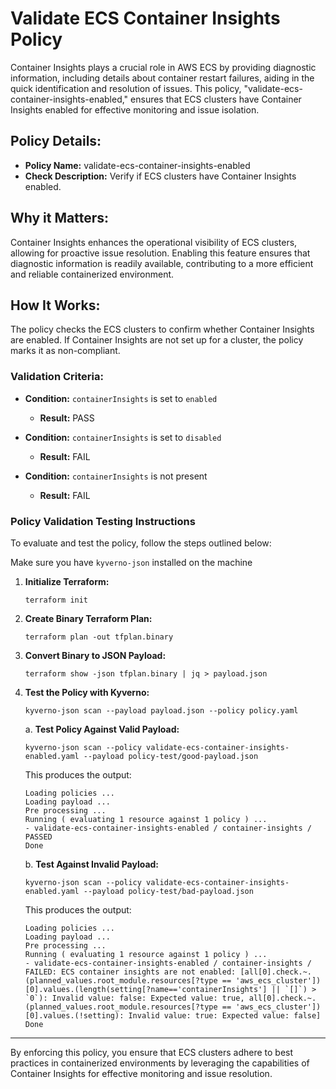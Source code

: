 # Validate ECS Container Insights Policy

Container Insights plays a crucial role in AWS ECS by providing diagnostic information, including details about container restart failures, aiding in the quick identification and resolution of issues. This policy, "validate-ecs-container-insights-enabled," ensures that ECS clusters have Container Insights enabled for effective monitoring and issue isolation.

## Policy Details:

- **Policy Name:** validate-ecs-container-insights-enabled
- **Check Description:** Verify if ECS clusters have Container Insights enabled.

## Why it Matters:

Container Insights enhances the operational visibility of ECS clusters, allowing for proactive issue resolution. Enabling this feature ensures that diagnostic information is readily available, contributing to a more efficient and reliable containerized environment.

## How It Works:

The policy checks the ECS clusters to confirm whether Container Insights are enabled. If Container Insights are not set up for a cluster, the policy marks it as non-compliant.

### Validation Criteria:

- **Condition:** `containerInsights` is set to `enabled`
  - **Result:** PASS

- **Condition:** `containerInsights` is set to `disabled`
  - **Result:** FAIL

- **Condition:** `containerInsights` is not present
  - **Result:** FAIL

### Policy Validation Testing Instructions

To evaluate and test the policy, follow the steps outlined below:

Make sure you have `kyverno-json` installed on the machine 

1. **Initialize Terraform:**
    ```
    terraform init
    ```

2. **Create Binary Terraform Plan:**
    ```
    terraform plan -out tfplan.binary
    ```

3. **Convert Binary to JSON Payload:**
    ```
    terraform show -json tfplan.binary | jq > payload.json
    ```

4. **Test the Policy with Kyverno:**
    ```
   kyverno-json scan --payload payload.json --policy policy.yaml
    ```

    a. **Test Policy Against Valid Payload:**
    ```
    kyverno-json scan --policy validate-ecs-container-insights-enabled.yaml --payload policy-test/good-payload.json
    ```

    This produces the output:
    ```
    Loading policies ...
    Loading payload ...
    Pre processing ...
    Running ( evaluating 1 resource against 1 policy ) ...
    - validate-ecs-container-insights-enabled / container-insights /  PASSED
    Done
    ```

    b. **Test Against Invalid Payload:**
    ```
    kyverno-json scan --policy validate-ecs-container-insights-enabled.yaml --payload policy-test/bad-payload.json
    ```

    This produces the output:
    ```
    Loading policies ...
    Loading payload ...
    Pre processing ...
    Running ( evaluating 1 resource against 1 policy ) ...
    - validate-ecs-container-insights-enabled / container-insights /  FAILED: ECS container insights are not enabled: [all[0].check.~.(planned_values.root_module.resources[?type == 'aws_ecs_cluster'])[0].values.(length(setting[?name=='containerInsights'] || `[]`) > `0`): Invalid value: false: Expected value: true, all[0].check.~.(planned_values.root_module.resources[?type == 'aws_ecs_cluster'])[0].values.(!setting): Invalid value: true: Expected value: false]
    Done
    ```

---

By enforcing this policy, you ensure that ECS clusters adhere to best practices in containerized environments by leveraging the capabilities of Container Insights for effective monitoring and issue resolution.

